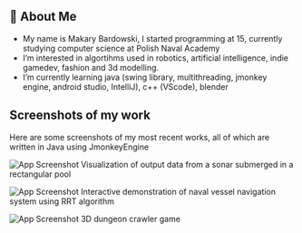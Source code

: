 ## 🤖 About Me
- My name is Makary Bardowski, I started programming at 15,
currently studying computer science at Polish Naval Academy
- I’m interested in algortihms used in robotics, artificial intelligence, indie gamedev, fashion and 3d modelling.
- I’m currently learning java (swing library, multithreading, jmonkey engine, android studio, IntelliJ), c++ (VScode), blender

## Screenshots of my work
Here are some screenshots of my most recent works, all of which are written in Java using JmonkeyEngine

![App Screenshot](https://i.imgur.com/QrmY9Ca.png)
Visualization of output data from a sonar submerged in a rectangular pool

![App Screenshot](https://i.imgur.com/kpDfeUe.png)
Interactive demonstration of naval vessel navigation system using RRT algorithm 

![App Screenshot](https://imgur.com/a/MvCK7MX.png)
3D dungeon crawler game


<!---
MakaryBardowski/MakaryBardowski is a ✨ special ✨ repository because its `README.md` (this file) appears on your GitHub profile.
You can click the Preview link to take a look at your changes.
--->
